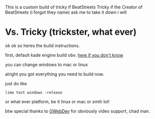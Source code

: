 This is a custom build of tricky if BeatStreets Tricky if the Creator of BeatStreets (i forgot they name) ask me to take it down i will

# Vs. Tricky (trickster, what ever)

ok ok so heres the build instructions.

first, default kade engine build obv. [here if you don't know](https://kadedev.github.io/Kade-Engine/building)

you can change windows to mac or linux

alright you got everything you need to build now.

just do like

```
lime test windows -release
```

or what ever platform, be it linux or mac or smth lol!

btw special thanks to [GWebDev](https://github.com/GrowtopiaFli) for obviously video support, chad man.
